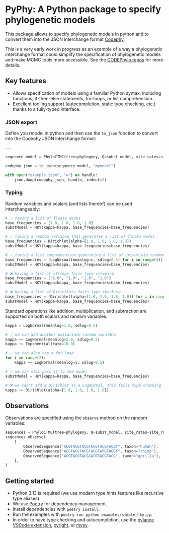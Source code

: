 # PyPhy: A Python package to specify phylogenetic models

This package allows to specify phylogenetic models in python and to convert them into the JSON interchange format [Codephy](https://github.com/CODEPhylo/codephy).

This is a very early work in progress as an example of a way a phylogenetic interchange format could simplify the specification of phylogenetic models and make MCMC tools more accessible. See the [CODEPhylo repos](https://github.com/CODEPhylo) for more details.

## Key features

- Allows specification of models using a familiar Python syntax, including functions, if-then-else statements, for-loops, or list comprehension.
- Excellent tooling support (autocompletion, static type checking, etc.) thanks to a fully-typed interface.

### JSON export

Define you rmodel in python and then use the `to_json` function to convert into the Codeohy JSON interchange format:

```python
...

sequence_model = PhyloCTMC(tree=phylogeny, Q=subst_model, site_rates=site_rates)

codephy_json = to_json(sequence_model, "mymodel")

with open("example.json", "w") as handle:
    json.dump(codephy_json, handle, indent=2)
```

### Typing

Random variables and scalars (and lists thereof) can be used interchangeably:

```python
# ✅ having a list of floats works
base_frequencies = [1.0, 1.0, 1.0, 1.0]
substModel = HKY(kappa=kappa, base_frequencies=base_frequencies)

# ✅ having a random variable that generates a list of floats works
base_frequencies = Dirichlet(alpha=[1.0, 1.0, 1.0, 1.0])
substModel = HKY(kappa=kappa, base_frequencies=base_frequencies)

# ✅ having a list comprehension generating a list of univariate random variables works
base_frequencies = [LogNormal(meanlog=i, sdlog=0.5) for i in range(4)]
substModel = HKY(kappa=kappa, base_frequencies=base_frequencies)

# ❌ having a list of strings fails type checking
base_frequencies = ["1.0", "1.0", "1.0", "1.0"]
substModel = HKY(kappa=kappa, base_frequencies=base_frequencies)

# ❌ having a list of Dirichlets fails type checking
base_frequencies = [Dirichlet(alpha=[1.0, 1.0, 1.0, 1.0]) for i in range(4)]
substModel = HKY(kappa=kappa, base_frequencies=base_frequencies)
```

Standard operations like addition, multiplication, and subtraction are supported on both scalars and random variables:

```python
kappa = LogNormal(meanlog=1.0, sdlog=0.5)

# ✅ we can add another univariate random variable
kappa += LogNormal(meanlog=2.0, sdlog=0.5)
kappa += Exponential(rate=10.0)

# ✅ we can also use a for loop
for i in range(2):
    kappa += LogNormal(meanlog=i, sdlog=0.5)

# ✅ we can stil pass it to the model
substModel = HKY(kappa=kappa, base_frequencies=base_frequencies)

# ❌ we can't add a Dirichlet to a LogNormal, this fails type checking
kappa += Dirichlet(alpha=[1.0, 1.0, 1.0, 1.0])
```

## Observations

Observations are specified using the `observe` method on the random variables:

```python
sequences = PhyloCTMC(tree=phylogeny, Q=subst_model, site_rates=site_rates)
sequences.observe(
    [
        ObservedSequence("ACGTACGTACGTACGTACGTACGT", taxon="human"),
        ObservedSequence("ACGTACGTACGTACGTATGTACGT", taxon="chimp"),
        ObservedSequence("ACGTACGTACGCACGTACGTACG", taxon="gorilla"),
    ],
)
```

## Getting started

- Python 3.13 is required (we use modern type hints features like recursive type aliases).
- We use [Poetry](https://python-poetry.org/) for dependency management.
- Install dependencies with `poetry install`.
- Run the examples with `poetry run python examples/simple_hky.py`.
- In order to have type checking and autocompletion, use the [pylance VSCode extension](https://marketplace.visualstudio.com/items?itemName=ms-python.vscode-pylance), [pyright](https://github.com/microsoft/pyright?tab=readme-ov-file), or [mypy](https://github.com/python/mypy).